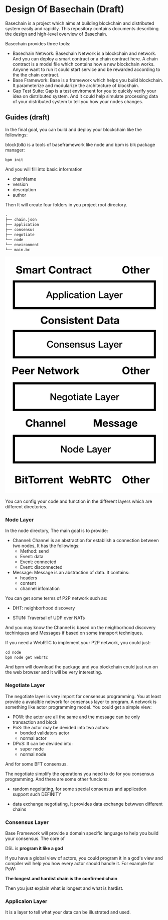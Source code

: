 Design Of Basechain (Draft)
===
Basechain is a project which aims at building blockchain and distributed system easily and rapidily. 
This repository contains documents describing the design and high-level overview of Basechain.

Basechain provides three tools:

- Basechain Network: Basechain Network is a blockchain and network. And you can deploy a smart contract or a chain contract here. A chain contract is a model file which contains how a new blockchain works. Anyone want to run it could start service and be rewarded according to the the chain contract.
- Base Framework: Base is a framework which helps you build blockchain. It parameterize and modularize the architecture of blockhain. 
- Gap Test Suite: Gap is a test enviroment for you to quickly verify your idea on distributed system. And it could help simulate processing data of your distributed system to tell you how your nodes changes.

## Guides (draft)

In the final goal, you can build and deploy your blockchain like the followings:

block(blk) is a tools of baseframework like node and bpm is blk package manager:

```
bpm init

```

And you will fill into basic information

- chainName
- version
- description
- author

Then It will create four folders in you project root directory.

```
.
├── chain.json
├── application
├── consensus
├── negotiate
└── node
└── environment
└── main.bc
```

![Architecture](Architecture.png)

You can config your code and function in the different layers which are different directories.



### Node Layer



In the node directory,  The main goal is to provide:



- Channel: Channel is an abstraction for establish a connection between two nodes, It has the followings:
  - Method: send
  - Event: data
  - Event: connected
  - Event: disconnected
- Message: Message is an abstraction of data. It contains:
  - headers
  - content
  - channel infomation

You can get some terms of P2P network such as:

- DHT:  neighborhood discovery 

- STUN: Traversal of UDP over NATs

And you may know the Channel is based on the neighborhood discovery techiniques and Messages if based on some transport techniques.

If you need a WebRTC to implement your P2P network, you could just:

```
cd node
bpm node get webrtc
```



And bpm will download the package and you blockchain could just run on the web browser and  It will be very interesting.



### Negotiate Layer

The negotiate layer is very import for censensus programming. You at least provide a avaialble network for consensus layer to program. A network is something like actor programming model. You could get a simple view:



- POW: the actor are all the same and the message can be only transaction and block
- PoS: the actor may be devided into two actors:
  - bonded validators actor
  - normal actor
- DPoS: It can be devided into:
  - super node
  - normal node

And for some BFT consensus.

The negotiate simplify the operations you need to do for you consensus programming. And there are some other funcions:

- random negoitating, for some special consensus and application support such DEFINITY

- data exchange negotiating,  It provides data exchange betwwen different chains

  

### Consensus Layer

Base Framework will provide a domain specific language to help you build your consensus.  The core of 

DSL is **program it like a god**

If you have a global view of actors, you could program it in a god's view and compiler will help you how every actor should handle it. For example for PoW:

**The longest and hardist chain is the confirmed chain**

Then you just explain what is longest and what is hardist. 

### Applicaion Layer

It is a layer to tell what your data can be illustrated and used.




